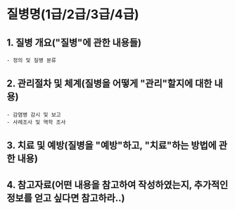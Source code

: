 # 질병명(1급/2급/3급/4급)

## 1. 질병 개요("질병"에 관한 내용들)
    - 정의 및 질병 분류

## 2. 관리절차 및 체계(질병을 어떻게 "관리"할지에 대한 내용)
    - 감염병 감시 및 보고
    - 사례조사 및 역학 조사
    
## 3. 치료 및 예방(질병을 "예방"하고, "치료"하는 방법에 관한 내용)

## 4. 참고자료(어떤 내용을 참고하여 작성하였는지, 추가적인 정보를 얻고 싶다면 참고하라..)